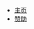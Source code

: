<!-- markdownlint-disable -->
- [主页](/)
- [赞助](/donate)
<!-- TODO -->
<!-- - Language
  - [中文](/zh-cn/)
  - [English](/en-us/) -->